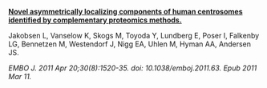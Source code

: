 [**Novel asymmetrically localizing components of human centrosomes identified by complementary proteomics methods.**](https://www.ncbi.nlm.nih.gov/pubmed/21399614)

Jakobsen L, Vanselow K, Skogs M, Toyoda Y, Lundberg E, Poser I, Falkenby LG, Bennetzen M, Westendorf J, Nigg EA, Uhlen M, Hyman AA, Andersen JS.

*EMBO J. 2011 Apr 20;30(8):1520-35. doi: 10.1038/emboj.2011.63. Epub 2011 Mar 11.*
